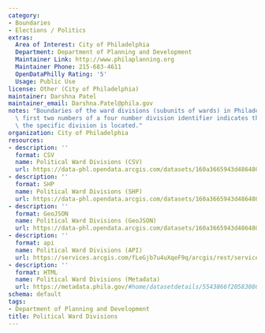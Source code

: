 ```yaml
---
category:
- Boundaries
- Elections / Politics
extras:
  Area of Interest: City of Philadelphia
  Department: Department of Planning and Development
  Maintainer Link: http://www.philaplanning.org
  Maintainer Phone: 215-683-4611
  OpenDataPhilly Rating: '5'
  Usage: Public Use
license: Other (City of Philadelphia)
maintainer: Darshna Patel
maintainer_email: Darshna.Patel@phila.gov
notes: "Boundaries of the ward divisions (subunits of wards) in Philadelphia. The\
  \ first two numbers of a four number division identifier indicates the ward in which\
  \ the specific division is located."
organization: City of Philadelphia
resources:
- description: ''
  format: CSV
  name: Political Ward Divisions (CSV)
  url: https://data-phl.opendata.arcgis.com/datasets/160a3665943d4864806d7b1399029a04_0.csv
- description: ''
  format: SHP
  name: Political Ward Divisions (SHP)
  url: https://data-phl.opendata.arcgis.com/datasets/160a3665943d4864806d7b1399029a04_0.zip
- description: ''
  format: GeoJSON
  name: Political Ward Divisions (GeoJSON)
  url: https://data-phl.opendata.arcgis.com/datasets/160a3665943d4864806d7b1399029a04_0.geojson
- description: ''
  format: api
  name: Political Ward Divisions (API)
  url: https://services.arcgis.com/fLeGjb7u4uXqeF9q/arcgis/rest/services/Political_Divisions/FeatureServer/0/query?outFields=*&where=1%3D1
- description: ''
  format: HTML
  name: Political Ward Divisions (Metadata)
  url: https://metadata.phila.gov/#home/datasetdetails/5543866f20583086178c4f25/representationdetails/55438ab79b989a05172d0d5c/
schema: default
tags:
- Department of Planning and Development
title: Political Ward Divisions
---
```

